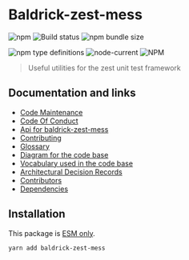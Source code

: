 # Baldrick-zest-mess

![npm](https://img.shields.io/npm/v/baldrick-zest-mess) ![Build status](https://github.com/flarebyte/baldrick-zest-mess/actions/workflows/main.yml/badge.svg) ![npm bundle size](https://img.shields.io/bundlephobia/min/baldrick-zest-mess)

![npm type definitions](https://img.shields.io/npm/types/baldrick-zest-mess) ![node-current](https://img.shields.io/node/v/baldrick-zest-mess) ![NPM](https://img.shields.io/npm/l/baldrick-zest-mess)

> Useful utilities for the zest unit test framework

## Documentation and links

* [Code Maintenance](MAINTENANCE.md)
* [Code Of Conduct](CODE_OF_CONDUCT.md)
* [Api for baldrick-zest-mess](API.md)
* [Contributing](CONTRIBUTING.md)
* [Glossary](GLOSSARY.md)
* [Diagram for the code base](INTERNAL.md)
* [Vocabulary used in the code base](CODE_VOCABULARY.md)
* [Architectural Decision Records](DECISIONS.md)
* [Contributors](https://github.com/flarebyte/baldrick-zest-mess/graphs/contributors)
* [Dependencies](https://github.com/flarebyte/baldrick-zest-mess/network/dependencies)

## Installation

This package is [ESM only](https://blog.sindresorhus.com/get-ready-for-esm-aa53530b3f77).
```bash
yarn add baldrick-zest-mess
```